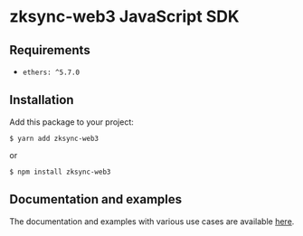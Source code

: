 zksync-web3 JavaScript SDK
===


## Requirements

- `ethers: ^5.7.0`


## Installation

Add this package to your project:

```shell
$ yarn add zksync-web3
```
or

```shell
$ npm install zksync-web3
```


## Documentation and examples

The documentation and examples with various use cases are available [here](https://era.zksync.io/docs/api/js/).